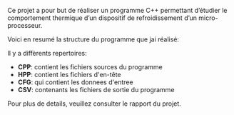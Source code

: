 Ce projet a pour but de réaliser un programme C++ permettant d’étudier le
comportement thermique d’un dispositif de refroidissement d’un micro-processeur.

Voici en resumé la structure du programme que jai réalisé:

Il y a diffèrents repertoires:
- **CPP**: contient les fichiers sources du programme
- **HPP**: contient les fichiers d'en-tête
- **CFG**: qui contient les donnees d'entree
- **CSV**: contenants les fichiers de sortie du programme

Pour plus de details, veuillez consulter le rapport du projet.
